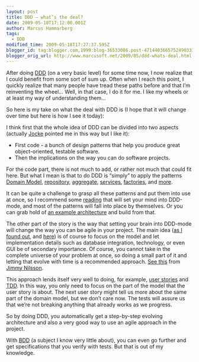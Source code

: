 ```yaml
---
layout: post
title: DDD – what’s the deal?
date: 2009-05-18T17:12:00.001Z
author: Marcus Hammarberg
tags:
  - DDD
modified_time: 2009-05-18T17:27:37.595Z
blogger_id: tag:blogger.com,1999:blog-36533086.post-4714403665752490331
blogger_orig_url: http://www.marcusoft.net/2009/05/ddd-whats-deal.html
---
```


After doing [DDD](http://en.wikipedia.org/wiki/Domain-driven_design) (on a very basic level) for some time now, I now realize that I could benefit from some sort of sum up. Often when I reach this point, I quickly realize that many people have tread these paths before and that I’m reinventing the wheel… Well, in that case, I do it for me. I like my wheels or at least my way of understanding them…

So here is my take on what the deal with DDD is (I hope that it will change over time but here is how I see it today):

I think first that the whole idea of DDD can be divided into two aspects (actually [Jocke](http://blog.avegagroup.se/JoakimSunden/default.aspx) pointed me in this way but I like it):

- First code - a bunch of design patterns that help you produce great object-oriented, testable software.
- Then the implications on the way you can do software projects.

For the code part, there is not much to add, or rather not much that could fit here. But what I mean is that to do DDD is “simply” to apply the patterns [Domain Model](http://www.martinfowler.com/eaaCatalog/domainModel.html), [repository](http://blogs.hibernatingrhinos.com/nhibernate/archive/2008/10/08/the-repository-pattern.aspx), [aggregate](http://www.lostechies.com/blogs/15611.aspx), [services](http://stochastyk.blogspot.com/2008/05/domain-services-in-domain-driven-design.html), [factories](http://www.dofactory.com/Patterns/PatternAbstract.aspx), and [more](http://en.wikipedia.org/wiki/Domain-driven_design).

It can be quite a challenge to grasp all these patterns and put them into use at once, so I recommend some [reading](http://www.amazon.com/exec/obidos/ASIN/0321268202) that will set your mind into DDD-mode, and most of the patterns will fall into place by themselves. Or you can grab hold of [an example architecture](http://www.marcusoft.net/2009/05/sarp-architecture.html) and build from that.

The other part of the story is the way that setting your brain into DDD-mode will change the way you can be agile in your project. The main idea ([as I found out](http://www.marcusoft.net/2009/02/ddd-coin-drops-for-marcus.html), and [here](http://www.marcusoft.net/2009/02/why-ddd-rocks-marcusoftnet-version.html)) is of course to focus on the model and let implementation details such as database integration, technology, or even GUI be of secondary importance. Of course, you cannot take in the complete universe of your problem at once, so doing a small part of it and letting that evolve with time is a recommended approach. [See this](http://jimmynilsson.com/blog/posts/CCC.pdf) from [Jimmy Nilsson](http://jimmynilsson.com/blog/).

This approach lends itself very well to doing, for example, [user stories](http://en.wikipedia.org/wiki/User_story) and [TDD](http://en.wikipedia.org/wiki/Test-driven_development). In this way, you only need to focus on the part of the model that the user story is about. The next user story might tell us more about the same part of the domain model, but we don’t care now. The tests will assure us that we’re not breaking anything that already works as we progress.

So by doing DDD, you automatically get a step-by-step evolving architecture and also a very good way to use an agile approach in the project.

With [BDD](http://en.wikipedia.org/wiki/Behavior_Driven_Development) (a subject I know very little about), you can even go further and get specifications that you verify with tests. But that is out of my knowledge.
